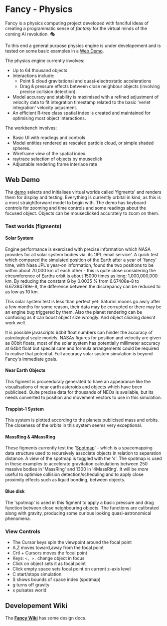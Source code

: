 Fancy - Physics
===============

Fancy is a physics computing project developed with fanciful ideas of creating a programmatic sense of *fantasy* for the virtual minds of the coming AI revolution.  :performing_arts:

To this end a general purpose physics engine is under developement and is tested on some basic examples in a [Web Demo](http://strainer.github.io/fancy/). 

The physics engine currently involves:
* Up to 64 thousand objects
* Interactions include: 
  * Point & cloud gravitational and quasi-electrostatic accelerations
  * Drag & pressure effects between close neighbour objects (involving precise collision
detection).
* Model accuracy and stability is maximised with a refined adjustment of velocity data to fit integration timestamp related to the basic 'verlet integration' velocity adjusment.
* An efficient R-tree class spatial index is created and maintained for optimising most object interactions.

The workbench involves:
* Basic UI with readings and controls
* Model entities rendered as rescaled particle cloud, or simple shaded spheres.
* Wireframe view of the spatial index.
* raytrace selection of objects by mouseclick
* Adjustable rendering frame interlace rate
  
  
## Web Demo
The [demo](http://strainer.github.io/fancy/) selects and initialises virtual worlds called 'figments' and renders them for display and testing. Everything is currently orbital in kind, as this is a most straightforward model to begin with. The demo has keyboard controls for zooming and time controls and some readings about the focused object. Objects can be mouseclicked accurately to zoom on them.

### Test worlds (figments)

#### Solar System

Engine performance is exercised with precise information which NASA provides for all solar system bodies via. its 'JPL email service'. A quick test which compared the simulated position of the Earth after a year of 'fancy' time, with Nasa JPL's year-on information, found the two positions to be within about 70,000 km of each other - this is quite close considering the circumference of Earths orbit is about 15000 times as long: 1,000,000,000 km. By reducing the constant G by 0.0035 % from 6.67408e-8 to 6.67384789e-8, the difference between the discrepancy can be reduced to as low as 10 km. 

This solar system test is less than perfect yet: Saturns moons go awry after a few months for some reason, their data may be corrupted or there may be an engine bug triggered by them. Also the planet rendering can be confusing as it can boost object size wrongly. And object clicking doesnt work well.

It is possible javascripts 64bit float numbers can hinder the accuracy of astrological scale models. NASAs figures for position and velocity are given as 80bit floats, most of the solar system has potentially millimeter accuracy at 64bit float but special care and formula arrangements could be required to realise that potential. Full accuracy solar system simulation is beyond Fancy's immediate goals.

#### Near Earth Objects
This figment is proceeduraly generated to have an appearance like the visualisations of near earth asteroids and objects which have been publicised. Quite precise data for thousands of NEOs is available, but its needs converted to position and movement vectors to use in this simulation.

#### Trappist-1 System
This system is plotted according to the planets publicised mass and orbits. The closeness of the orbits in this system seems very exceptional.

#### MassRing & 4MassRing
These figments currently test the '[Spotmap](https://github.com/strainer/fancy/wiki/spotmap)' - which is a spacemapping data structure used to recursively associate objects in relation to separation distance. A view of the spotmap is toggled with the 's'. The spotmap is used in these examples to accelerate gravitation calculations between 250 massive bodies in 'MassRing' and 1300 in '4MassRing'. It will be *more* useful to optimise collision detection/scheduling and to apply close proximity effects such as liquid bonding, between objects.

#### Blue disk
The 'spotmap' is used in this figment to apply a basic pressure and drag function between close neighbouring objects. The functions are calibrated along with gravity, producing some curious looking quasi-astronomical phenomena.

### View Controls

* The Cursor keys spin the viewpoint around the focal point
* A,Z moves toward,away from the focal point 
* Crtl + Cursors moves the focal point
* Keys: `<, >.` change object in focus  
* Click on object sets it as focal point
* Click empty space sets focal point on current z-axis level  
* C start/stops simulation
* S shows bounds of space index (spotmap)
* g turns off gravity
* x pulsates world


## Developement Wiki

The **[Fancy Wiki](https://github.com/strainer/fancy/wiki)** has some design docs.